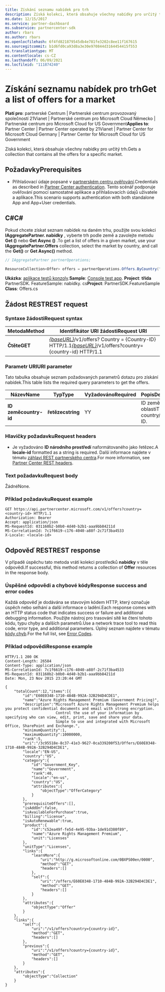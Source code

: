```yaml
---
title: Získání seznamu nabídek pro trh
description: Získá kolekci, která obsahuje všechny nabídky pro určitý trh.
ms.date: 12/15/2017
ms.service: partner-dashboard
ms.subservice: partnercenter-sdk
author: rbars
ms.author: rbars
ms.openlocfilehash: 6f4fd821879545db4e781fe3202c8ee11f167615
ms.sourcegitcommit: b1d6fd0ca93d8a3e30e970844d3164454415f553
ms.translationtype: MT
ms.contentlocale: cs-CZ
ms.lasthandoff: 06/09/2021
ms.locfileid: "111874240"
---
```

# <a name="get-a-list-of-offers-for-a-market"></a><span data-ttu-id="b965b-103">Získání seznamu nabídek pro trh</span><span class="sxs-lookup"><span data-stu-id="b965b-103">Get a list of offers for a market</span></span>

<span data-ttu-id="b965b-104">**Platí pro**: partnerské Centrum | Partnerské centrum provozovaný společností 21Vianet | Partnerské centrum pro Microsoft Cloud Německo | Partnerské centrum pro Microsoft Cloud for US Government</span><span class="sxs-lookup"><span data-stu-id="b965b-104">**Applies to**: Partner Center | Partner Center operated by 21Vianet | Partner Center for Microsoft Cloud Germany | Partner Center for Microsoft Cloud for US Government</span></span>

<span data-ttu-id="b965b-105">Získá kolekci, která obsahuje všechny nabídky pro určitý trh.</span><span class="sxs-lookup"><span data-stu-id="b965b-105">Gets a collection that contains all the offers for a specific market.</span></span>

## <a name="prerequisites"></a><span data-ttu-id="b965b-106">Požadavky</span><span class="sxs-lookup"><span data-stu-id="b965b-106">Prerequisites</span></span>

- <span data-ttu-id="b965b-107">Přihlašovací údaje popsané v [partnerském centru ověřování](partner-center-authentication.md).</span><span class="sxs-lookup"><span data-stu-id="b965b-107">Credentials as described in [Partner Center authentication](partner-center-authentication.md).</span></span> <span data-ttu-id="b965b-108">Tento scénář podporuje ověřování pomocí samostatné aplikace a přihlašovacích údajů uživatele a aplikace.</span><span class="sxs-lookup"><span data-stu-id="b965b-108">This scenario supports authentication with both standalone App and App+User credentials.</span></span>

## <a name="c"></a><span data-ttu-id="b965b-109">C\#</span><span class="sxs-lookup"><span data-stu-id="b965b-109">C\#</span></span>

<span data-ttu-id="b965b-110">Pokud chcete získat seznam nabídek na daném trhu, použijte svou kolekci **IAggregatePartner. nabídky** , vyberte trh podle země a zavolejte metodu **Get ()** nebo **Get Async ()** .</span><span class="sxs-lookup"><span data-stu-id="b965b-110">To get a list of offers in a given market, use your **IAggregatePartner.Offers** collection, select the market by country, and call the **Get()** or **Get Async()** method.</span></span>

``` csharp
// IAggregatePartner partnerOperations;

ResourceCollection<Offer> offers = partnerOperations.Offers.ByCountry("US").Get();
```

<span data-ttu-id="b965b-111">**Ukázka**: [aplikace testů konzoly](console-test-app.md).</span><span class="sxs-lookup"><span data-stu-id="b965b-111">**Sample**: [Console test app](console-test-app.md).</span></span> <span data-ttu-id="b965b-112">**Project**: **třída** PartnerSDK. FeatureSample: nabídky. cs</span><span class="sxs-lookup"><span data-stu-id="b965b-112">**Project**: PartnerSDK.FeatureSample **Class**: Offers.cs</span></span>

## <a name="rest-request"></a><span data-ttu-id="b965b-113">Žádost REST</span><span class="sxs-lookup"><span data-stu-id="b965b-113">REST request</span></span>

### <a name="request-syntax"></a><span data-ttu-id="b965b-114">Syntaxe žádosti</span><span class="sxs-lookup"><span data-stu-id="b965b-114">Request syntax</span></span>

| <span data-ttu-id="b965b-115">Metoda</span><span class="sxs-lookup"><span data-stu-id="b965b-115">Method</span></span>  | <span data-ttu-id="b965b-116">Identifikátor URI žádosti</span><span class="sxs-lookup"><span data-stu-id="b965b-116">Request URI</span></span>                                                                          |
|---------|--------------------------------------------------------------------------------------|
| <span data-ttu-id="b965b-117">**Čtěte**</span><span class="sxs-lookup"><span data-stu-id="b965b-117">**GET**</span></span> | <span data-ttu-id="b965b-118">[*{baseURL}*](partner-center-rest-urls.md)/v1/offers? Country = {Country-ID} HTTP/1.1</span><span class="sxs-lookup"><span data-stu-id="b965b-118">[*{baseURL}*](partner-center-rest-urls.md)/v1/offers?country={country-id} HTTP/1.1</span></span>   |

### <a name="uri-parameter"></a><span data-ttu-id="b965b-119">Parametr URI</span><span class="sxs-lookup"><span data-stu-id="b965b-119">URI parameter</span></span>

<span data-ttu-id="b965b-120">Tato tabulka obsahuje seznam požadovaných parametrů dotazu pro získání nabídek.</span><span class="sxs-lookup"><span data-stu-id="b965b-120">This table lists the required query parameters to get the offers.</span></span>

| <span data-ttu-id="b965b-121">Název</span><span class="sxs-lookup"><span data-stu-id="b965b-121">Name</span></span>           | <span data-ttu-id="b965b-122">Typ</span><span class="sxs-lookup"><span data-stu-id="b965b-122">Type</span></span>       | <span data-ttu-id="b965b-123">Vyžadováno</span><span class="sxs-lookup"><span data-stu-id="b965b-123">Required</span></span> | <span data-ttu-id="b965b-124">Popis</span><span class="sxs-lookup"><span data-stu-id="b965b-124">Description</span></span>            |
|----------------|------------|----------|------------------------|
| <span data-ttu-id="b965b-125">**ID země**</span><span class="sxs-lookup"><span data-stu-id="b965b-125">**country-id**</span></span> | <span data-ttu-id="b965b-126">**řetězec**</span><span class="sxs-lookup"><span data-stu-id="b965b-126">**string**</span></span> | <span data-ttu-id="b965b-127">Y</span><span class="sxs-lookup"><span data-stu-id="b965b-127">Y</span></span>        | <span data-ttu-id="b965b-128">ID země nebo oblasti</span><span class="sxs-lookup"><span data-stu-id="b965b-128">The country/region ID.</span></span> |

### <a name="request-headers"></a><span data-ttu-id="b965b-129">Hlavičky požadavku</span><span class="sxs-lookup"><span data-stu-id="b965b-129">Request headers</span></span>

- <span data-ttu-id="b965b-130">Je vyžadováno **ID národního prostředí** naformátovaného jako řetězec.</span><span class="sxs-lookup"><span data-stu-id="b965b-130">A **locale-id** formatted as a string is required.</span></span>
<span data-ttu-id="b965b-131">Další informace najdete v tématu [záhlaví REST partnerského centra](headers.md).</span><span class="sxs-lookup"><span data-stu-id="b965b-131">For more information, see [Partner Center REST headers](headers.md).</span></span>

### <a name="request-body"></a><span data-ttu-id="b965b-132">Text požadavku</span><span class="sxs-lookup"><span data-stu-id="b965b-132">Request body</span></span>

<span data-ttu-id="b965b-133">Žádné</span><span class="sxs-lookup"><span data-stu-id="b965b-133">None.</span></span>

### <a name="request-example"></a><span data-ttu-id="b965b-134">Příklad požadavku</span><span class="sxs-lookup"><span data-stu-id="b965b-134">Request example</span></span>

```http
GET https://api.partnercenter.microsoft.com/v1/offers?country=<country-id> HTTP/1.1
Authorization: Bearer
Accept: application/json
MS-RequestId: 031160b2-b0b0-4d40-b2b1-aaa9bb84211d
MS-CorrelationId: 7c1f6619-c176-4040-a88f-2c71f3ba4533
X-Locale: <locale-id>
```

## <a name="rest-response"></a><span data-ttu-id="b965b-135">Odpověď REST</span><span class="sxs-lookup"><span data-stu-id="b965b-135">REST response</span></span>

<span data-ttu-id="b965b-136">V případě úspěchu tato metoda vrátí kolekci prostředků **nabídky** v těle odpovědi.</span><span class="sxs-lookup"><span data-stu-id="b965b-136">If successful, this method returns a collection of **Offer** resources in the response body.</span></span>

### <a name="response-success-and-error-codes"></a><span data-ttu-id="b965b-137">Úspěšné odpovědi a chybové kódy</span><span class="sxs-lookup"><span data-stu-id="b965b-137">Response success and error codes</span></span>

<span data-ttu-id="b965b-138">Každá odpověď je dodávána se stavovým kódem HTTP, který označuje úspěch nebo selhání a další informace o ladění.</span><span class="sxs-lookup"><span data-stu-id="b965b-138">Each response comes with an HTTP status code that indicates success or failure and additional debugging information.</span></span> <span data-ttu-id="b965b-139">Použijte nástroj pro trasování sítě ke čtení tohoto kódu, typu chyby a dalších parametrů.</span><span class="sxs-lookup"><span data-stu-id="b965b-139">Use a network trace tool to read this code, error type, and additional parameters.</span></span> <span data-ttu-id="b965b-140">Úplný seznam najdete v tématu [kódy chyb](error-codes.md).</span><span class="sxs-lookup"><span data-stu-id="b965b-140">For the full list, see [Error Codes](error-codes.md).</span></span>

### <a name="response-example"></a><span data-ttu-id="b965b-141">Příklad odpovědi</span><span class="sxs-lookup"><span data-stu-id="b965b-141">Response example</span></span>

```http
HTTP/1.1 200 OK
Content-Length: 26584
Content-Type: application/json
MS-CorrelationId: 7c1f6619-c176-4040-a88f-2c71f3ba4533
MS-RequestId: 031160b2-b0b0-4d40-b2b1-aaa9bb84211d
Date: Mon, 23 Nov 2015 23:20:44 GMT

{
    "totalCount":12,"items":[{
        "id":"E60E0348-1710-484B-992A-32B294D4CDE1",
        "name":"Azure Rights Management Premium (Government Pricing)",
        "description":"Microsoft Azure Rights Management Premium helps you protect confidential documents and email with strong encryption.
                       Control the use of your information by specifying who can view, edit, print, save and share your data.
                       Simple to use and integrated with Microsoft Office, SharePoint and Exchange.",
        "minimumQuantity":1,
        "maximumQuantity":10000000,
        "rank":5,
        "uri":"/3c95518e-8c37-41e3-9627-0ca339200f53/Offers/E60E0348-1710-484B-992A-32B294D4CDE1",
        "locale":"EN-US",
        "country":"US",
        "category":{
            "id":"Government_Key",
            "name":"Government",
            "rank":40,
            "locale":"en-us",
            "country":"US",
            "attributes":{
                "objectType":"OfferCategory"
            }
        },
        "prerequisiteOffers":[],
        "isAddOn":false,
        "isAvailableForPurchase":true,
        "billing":"license",
        "isAutoRenewable":true,
        "product":{
            "id":"c52ea49f-fe5d-4e95-93ba-1de91d380f89",
            "name":"Azure Rights Management Premium",
            "unit":"Licenses"
        },
        "unitType":"Licenses",
        "links":{
            "learnMore":{
                "uri":"http://g.microsoftonline.com/0BXPS00en/0000",
                "method":"GET",
                "headers":[]
            },
            "self":{
                "uri":"/offers/E60E0348-1710-484B-992A-32B294D4CDE1",
                "method":"GET",
                "headers":[]
            }
        },
        "attributes":{
            "objectType":"Offer"
        }
    },
    "links":{
        "self":{
            "uri":"/v1/offers?country={country-id}",
            "method":"GET",
            "headers":[]
        },
        "previous":{
            "uri":"/v1/offers?country={country-id}",
            "method":"GET",
            "headers":[]
        }
    },
    "attributes":{
        "objectType":"Collection"
    }
}
```
